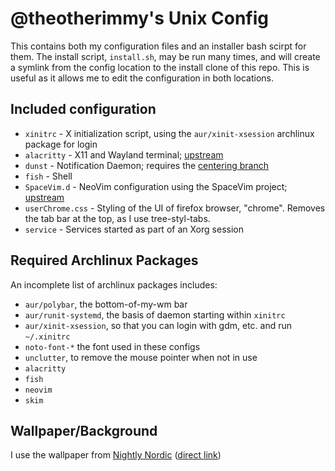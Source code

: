 # @theotherimmy's Unix Config

This contains both my configuration files and an installer bash scirpt for them.
The install script, `install.sh`, may be run many times, and will create a
symlink from the config location to the install clone of this repo. This is
useful as it allows me to edit the configuration in both locations.

## Included configuration

* `xinitrc` - X initialization script, using the `aur/xinit-xsession` archlinux
  package for login
* `alacritty` - X11 and Wayland terminal; [upstream](https://github.com/jwilm/alacritty)
* `dunst` - Notification Daemon; requires the [centering branch](https://github.com/dunst-project/dunst/tree/centering)
* `fish` - Shell
* `SpaceVim.d` - NeoVim configuration using the SpaceVim project; [upstream](https://github.com/SpaceVim/SpaceVim)
* `userChrome.css` - Styling of the UI of firefox browser, "chrome". Removes
  the tab bar at the top, as I use tree-styl-tabs.
* `service` - Services started as part of an Xorg session

## Required Archlinux Packages
An incomplete list of archlinux packages includes:
 * `aur/polybar`, the bottom-of-my-wm bar
 * `aur/runit-systemd`, the basis of daemon starting within `xinitrc`
 * `aur/xinit-xsession`, so that you can login with gdm, etc. and run `~/.xinitrc`
 * `noto-font-*` the font used in these configs
 * `unclutter`, to remove the mouse pointer when not in use
 * `alacritty`
 * `fish`
 * `neovim`
 * `skim`

## Wallpaper/Background

I use the wallpaper from [Nightly Nordic](https://www.reddit.com/r/unixporn/comments/caiad9/awesomewm_nighty_nordic/)
([direct link](https://mir-cdn.behance.net/v1/rendition/project_modules/fs/f585d480368685.5d22ffe9b8b5e.png))
